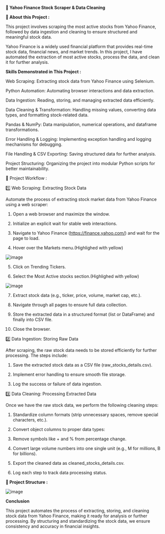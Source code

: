 **🚀 Yahoo Finance Stock Scraper & Data Cleaning**

**📌 About this Project :**

This project involves scraping the most active stocks from Yahoo Finance, followed by data ingestion and cleaning to ensure structured and meaningful stock data.

Yahoo Finance is a widely used financial platform that provides real-time stock data, financial news, and market trends. In this project, I have automated the extraction of most active stocks, process the data, and clean it for further analysis.

**Skills Demonstrated in This Project :**

Web Scraping: Extracting stock data from Yahoo Finance using Selenium.

Python Automation: Automating browser interactions and data extraction.

Data Ingestion: Reading, storing, and managing extracted data efficiently.

Data Cleaning & Transformation: Handling missing values, converting data types, and formatting stock-related data.

Pandas & NumPy: Data manipulation, numerical operations, and dataframe transformations.

Error Handling & Logging: Implementing exception handling and logging mechanisms for debugging.

File Handling & CSV Exporting: Saving structured data for further analysis.

Project Structuring: Organizing the project into modular Python scripts for better maintainability.

🔄 Project Workflow :

1️⃣ Web Scraping: Extracting Stock Data

Automate the process of extracting stock market data from Yahoo Finance using a web scraper:

1. Open a web browser and maximize the window.

2. Initialize an explicit wait for stable web interactions.

3. Navigate to Yahoo Finance (https://finance.yahoo.com/) and wait for the page to load.

4. Hover over the Markets menu.(Highlighed with yellow)

![image](https://github.com/user-attachments/assets/2f61be63-e2c9-4c36-a32f-d7cd98bcee20)

5. Click on Trending Tickers.

6. Select the Most Active stocks section.(Highlighed with yellow)

![image](https://github.com/user-attachments/assets/8fb80d8d-2460-42b1-b979-f7db4853beff)

7. Extract stock data (e.g., ticker, price, volume, market cap, etc.).

8. Navigate through all pages to ensure full data collection.

9. Store the extracted data in a structured format (list or DataFrame) and finally into CSV file.

10. Close the browser.

2️⃣ Data Ingestion: Storing Raw Data

After scraping, the raw stock data needs to be stored efficiently for further processing. The steps include:

1. Save the extracted stock data as a CSV file (raw_stocks_details.csv).

2. Implement error handling to ensure smooth file storage.

3. Log the success or failure of data ingestion.

3️⃣ Data Cleaning: Processing Extracted Data

Once we have the raw stock data, we perform the following cleaning steps:

1. Standardize column formats (strip unnecessary spaces, remove special characters, etc.).

2. Convert object columns to proper data types:

3. Remove symbols like + and % from percentage change.

4. Convert large volume numbers into one single unit (e.g., M for millions, B for billions).

5. Export the cleaned data as cleaned_stocks_details.csv.

6. Log each step to track data processing status.

**📁 Project Structure :**

![image](https://github.com/user-attachments/assets/a19bdf52-bc4d-4493-a601-f57ab7018e41)

**Conclusion**

This project automates the process of extracting, storing, and cleaning stock data from Yahoo Finance, making it ready for analysis or further processing. 
By structuring and standardizing the stock data, we ensure consistency and accuracy in financial insights.

